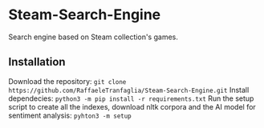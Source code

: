 # Steam-Search-Engine
Search engine based on Steam collection's games.

## Installation
Download the repository:
`git clone https://github.com/RaffaeleTranfaglia/Steam-Search-Engine.git`
Install dependecies:
`python3 -m pip install -r requirements.txt`
Run the setup script to create all the indexes, download nltk corpora and the AI model for sentiment analysis:
`pyhton3 -m setup`
